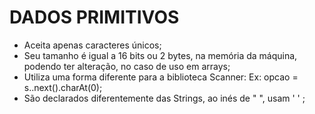 # DADOS PRIMITIVOS

- Aceita apenas caracteres únicos;
- Seu tamanho é igual a 16 bits ou 2 bytes, na memória da máquina, podendo ter alteração, no caso de uso em arrays;
- Utiliza uma forma diferente para a biblioteca Scanner:
Ex: opcao = s..next().charAt(0);
- São declarados diferentemente das Strings, ao inés de " ", usam ' ' ;

